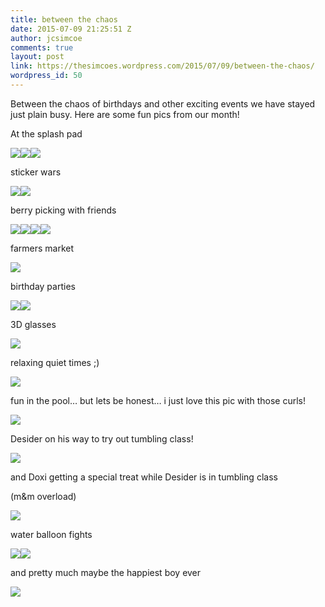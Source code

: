 ```yaml
---
title: between the chaos
date: 2015-07-09 21:25:51 Z
author: jcsimcoe
comments: true
layout: post
link: https://thesimcoes.wordpress.com/2015/07/09/between-the-chaos/
wordpress_id: 50
---
```


Between the chaos of birthdays and other exciting events we have stayed just plain busy. Here are some fun pics from our month!

At the splash pad

![](/public/assets/bf321ef6e26f434a7e10a3d0cedcb111/tumblr_inline_nr8oasedgA1qb8l8q_1280.jpg)![](/public/assets/1eec3510134a1dcf8019e42ee02dc07c/tumblr_inline_nr8ob2bj5z1qb8l8q_1280.jpg)![](/public/assets/fc7b11b652c531bcf547d9a22b66919f/tumblr_inline_nr8obuPrwI1qb8l8q_1280.jpg)

sticker wars

![](/public/assets/46d887394944da388c2ea0c81e95e555/tumblr_inline_nr8oc39r6Q1qb8l8q_1280.jpg)![](/public/assets/c07035ee8ebe7cbf8aa1def22e13bee9/tumblr_inline_nr8ochOG8M1qb8l8q_1280.jpg)

berry picking with friends

![](/public/assets/59dce8605615d21b5003ff539e281f52/tumblr_inline_nr8od40ZEp1qb8l8q_1280.jpg)![](/public/assets/ee1a7c8a0b9a3e5e08e0240abb67f6e9/tumblr_inline_nr8odvUkXe1qb8l8q_1280.jpg)![](/public/assets/93c7585f308a70d6e333dc8c61aa84d4/tumblr_inline_nr8ofmvi2k1qb8l8q_1280.jpg)![](/public/assets/0385aba45469047046de551f543f9cec/tumblr_inline_nr8oedXkvL1qb8l8q_1280.jpg)

farmers market

![](/public/assets/e7e8235ec14c4f7eb17b8982910a4d52/tumblr_inline_nr8ogcNDUD1qb8l8q_1280.jpg)

birthday parties

![](/public/assets/56e7e71d39f6b57ecdfda3119332be9c/tumblr_inline_nr8ogs7OuM1qb8l8q_1280.jpg)![](/public/assets/e807e65ae80f0d30bade4c7776f6d101/tumblr_inline_nr8ohaiB6a1qb8l8q_1280.jpg)

3D glasses

![](/public/assets/049aa70bc06b0304e7ff663f874858bc/tumblr_inline_nr8ohrXCPw1qb8l8q_1280.jpg)

relaxing quiet times ;)

![](/public/assets/d02e838c4c32e6cdd9a7bf792bfa4fa8/tumblr_inline_nr8oi1BSrK1qb8l8q_1280.jpg)

fun in the pool… but lets be honest… i just love this pic with those curls!

![](/public/assets/1e91a99f5af8dcf72e63aff83e8527e1/tumblr_inline_nr8oim9U3V1qb8l8q_1280.jpg)

Desider on his way to try out tumbling class!

![](/public/assets/fdabb9469c91cab3db7ea681fce374b1/tumblr_inline_nr8oj2B6PY1qb8l8q_1280.jpg)

and Doxi getting a special treat while Desider is in tumbling class 

(m&m overload)

![](/public/assets/2a22635044a4444daecbaa3d12c0ebbe/tumblr_inline_nr8ojqZJlA1qb8l8q_1280.jpg)

water balloon fights

![](/public/assets/bc7ac8d362c56919da4fbc3ebe6f5ff3/tumblr_inline_nr8okkRM8N1qb8l8q_1280.jpg)![](/public/assets/5e4bb27bb2a07d0074c80acc4733473c/tumblr_inline_nr8oleJ7uH1qb8l8q_1280.jpg)

and pretty much maybe the happiest boy ever 

![](/public/assets/85bc79b87f307b9359ad4485dd1fde12/tumblr_inline_nr8om2vAKW1qb8l8q_1280.jpg)
